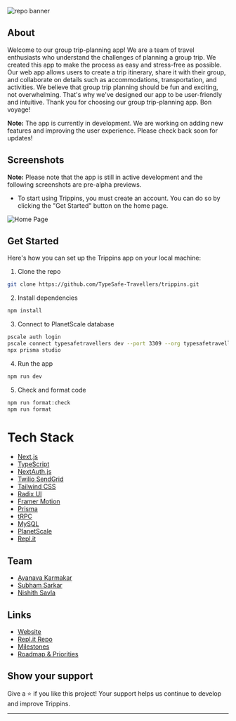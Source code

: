![repo banner](https://socialify.git.ci/TypeSafe-Travellers/trippins/image?description=1&font=Raleway&forks=1&issues=1&name=1&pattern=Solid&pulls=1&stargazers=1&theme=Dark)

## About

Welcome to our group trip-planning app! We are a team of travel enthusiasts who understand the challenges of planning a group trip. We created this app to make the process as easy and stress-free as possible. Our web app allows users to create a trip itinerary, share it with their group, and collaborate on details such as accommodations, transportation, and activities. We believe that group trip planning should be fun and exciting, not overwhelming. That's why we've designed our app to be user-friendly and intuitive. Thank you for choosing our group trip-planning app. Bon voyage!

**Note:** The app is currently in development. We are working on adding new features and improving the user experience. Please check back soon for updates!

## Screenshots

**Note:** Please note that the app is still in active development and the following screenshots are pre-alpha previews.

- To start using Trippins, you must create an account. You can do so by clicking the "Get Started" button on the home page.

![Home Page](https://user-images.githubusercontent.com/89210438/215353896-6a96d1b2-c8cb-4f51-9bb5-048144d10d8a.png)

## Get Started

Here's how you can set up the Trippins app on your local machine:

1. Clone the repo

```bash
git clone https://github.com/TypeSafe-Travellers/trippins.git
```

2. Install dependencies

```bash
npm install
```

3. Connect to PlanetScale database

```bash
pscale auth login
pscale connect typesafetravellers dev --port 3309 --org typesafetravellers
npx prisma studio
```

4. Run the app

```bash
npm run dev
```

5. Check and format code

```bash
npm run format:check
npm run format
```

# Tech Stack

- [Next.js](https://nextjs.org/)
- [TypeScript](https://www.typescriptlang.org/)
- [NextAuth.js](https://next-auth.js.org/)
- [Twilio SendGrid](https://sendgrid.com/)
- [Tailwind CSS](https://tailwindcss.com/)
- [Radix UI](https://www.radix-ui.com/)
- [Framer Motion](https://www.framer.com/motion/)
- [Prisma](https://www.prisma.io/)
- [tRPC](https://trpc.io/)
- [MySQL](https://www.mysql.com/)
- [PlanetScale](https://planetscale.com/)
- [Repl.it](https://replit.com/)

## Team

- [Ayanava Karmakar](https://github.com/AyanavaKarmakar)
- [Subham Sarkar](https://github.com/ssarkar551)
- [Nishith Savla](https://github.com/Nishith-Savla)

## Links

- [Website](https://trippins.ayanavakarmakar.repl.co)
- [Repl.it Repo](https://replit.com/@AyanavaKarmakar/trippins?v=1)
- [Milestones](https://github.com/TypeSafe-Travellers/App/milestones)
- [Roadmap & Priorities](https://github.com/TypeSafe-Travellers/App/projects?query=is%3Aopen)

## Show your support

Give a ⭐️ if you like this project! Your support helps us continue to develop and improve Trippins.

---
